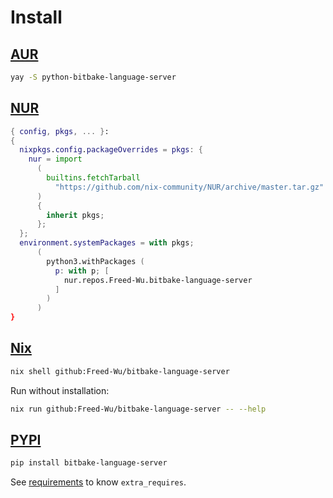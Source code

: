 # Install

## [AUR](https://aur.archlinux.org/packages/bitbake-language-server)

```sh
yay -S python-bitbake-language-server
```

## [NUR](https://nur.nix-community.org/repos/Freed-Wu)

```nix
{ config, pkgs, ... }:
{
  nixpkgs.config.packageOverrides = pkgs: {
    nur = import
      (
        builtins.fetchTarball
          "https://github.com/nix-community/NUR/archive/master.tar.gz"
      )
      {
        inherit pkgs;
      };
  };
  environment.systemPackages = with pkgs;
      (
        python3.withPackages (
          p: with p; [
            nur.repos.Freed-Wu.bitbake-language-server
          ]
        )
      )
}
```

## [Nix](https://nixos.org)

```sh
nix shell github:Freed-Wu/bitbake-language-server
```

Run without installation:

```sh
nix run github:Freed-Wu/bitbake-language-server -- --help
```

## [PYPI](https://pypi.org/project/bitbake-language-server)

```sh
pip install bitbake-language-server
```

See [requirements](requirements) to know `extra_requires`.
